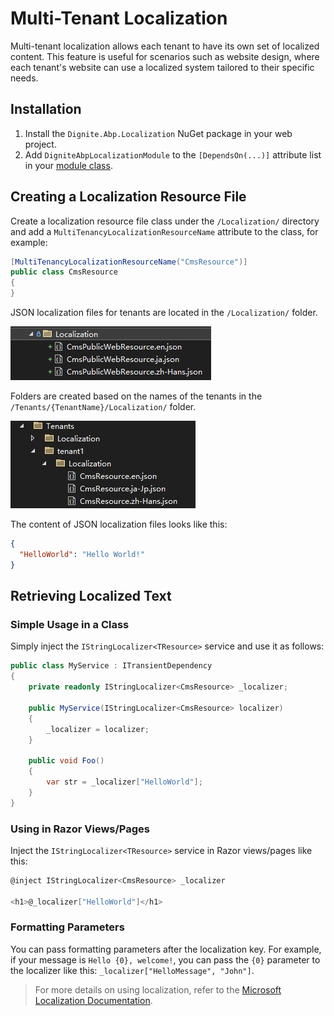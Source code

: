 # Multi-Tenant Localization

Multi-tenant localization allows each tenant to have its own set of localized content. This feature is useful for scenarios such as website design, where each tenant's website can use a localized system tailored to their specific needs.

## Installation

1. Install the `Dignite.Abp.Localization` NuGet package in your web project.
2. Add `DigniteAbpLocalizationModule` to the `[DependsOn(...)]` attribute list in your [module class](https://docs.abp.io/en/abp/latest/Module-Development-Basics).

## Creating a Localization Resource File

Create a localization resource file class under the `/Localization/` directory and add a `MultiTenancyLocalizationResourceName` attribute to the class, for example:

```csharp
[MultiTenancyLocalizationResourceName("CmsResource")]
public class CmsResource
{
}
```

JSON localization files for tenants are located in the `/Localization/` folder.

![localization-resource-json-files](images/localization-resource-json-files.png)

Folders are created based on the names of the tenants in the `/Tenants/{TenantName}/Localization/` folder.

![tenant-localization-resource-json-files](images/tenant-localization-resource-json-files.jpg)

The content of JSON localization files looks like this:

```json
{
  "HelloWorld": "Hello World!"
}
```

## Retrieving Localized Text

### Simple Usage in a Class

Simply inject the `IStringLocalizer<TResource>` service and use it as follows:

```csharp
public class MyService : ITransientDependency
{
    private readonly IStringLocalizer<CmsResource> _localizer;

    public MyService(IStringLocalizer<CmsResource> localizer)
    {
        _localizer = localizer;
    }

    public void Foo()
    {
        var str = _localizer["HelloWorld"];
    }
}
```

### Using in Razor Views/Pages

Inject the `IStringLocalizer<TResource>` service in Razor views/pages like this:

```csharp
@inject IStringLocalizer<CmsResource> _localizer

<h1>@_localizer["HelloWorld"]</h1>
```

### Formatting Parameters

You can pass formatting parameters after the localization key. For example, if your message is `Hello {0}, welcome!`, you can pass the `{0}` parameter to the localizer like this: `_localizer["HelloMessage", "John"]`.

> For more details on using localization, refer to the [Microsoft Localization Documentation](https://docs.microsoft.com/en-us/aspnet/core/fundamentals/localization).
